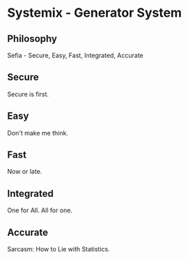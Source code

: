 # Systemix - Generator System

## Philosophy

Sefia - Secure, Easy, Fast, Integrated, Accurate 

## Secure

Secure is first.

## Easy

Don't make me think.

## Fast

Now or late.

## Integrated

One for All. All for one.

## Accurate

Sarcasm: How to Lie with Statistics.
